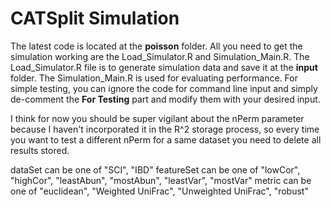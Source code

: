 # CATSplit Simulation

The latest code is located at the **poisson** folder. All you need to get the simulation working are the Load_Simulator.R and Simulation_Main.R. The Load_Simulator.R file is to generate simulation data and save it at the **input** folder. The Simulation_Main.R is used for evaluating performance. For simple testing, you can ignore the code for command line input and simply de-comment the **For Testing** part and modify them with your desired input.

I think for now you should be super vigilant about the nPerm parameter because I haven't incorporated it in the R^2 storage process, so every time you want to test a different nPerm for a same dataset you need to delete all results stored.

dataSet can be one of "SCI", "IBD"
featureSet can be one of "lowCor", "highCor", "leastAbun", "mostAbun", "leastVar", "mostVar"
metric can be one of "euclidean", "Weighted UniFrac", "Unweighted UniFrac", "robust"

